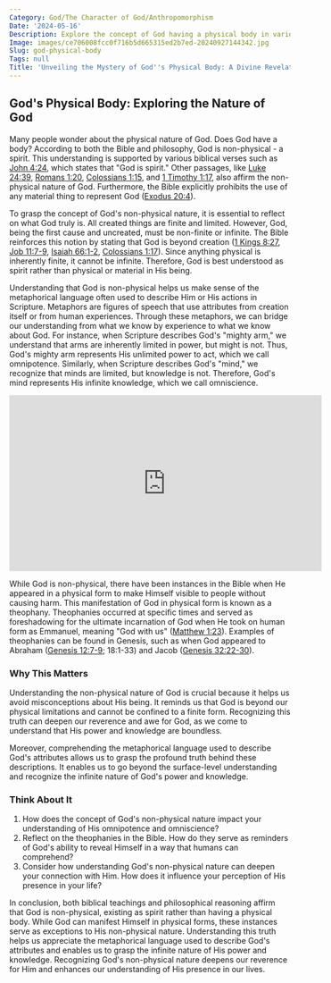 ```yaml
---
Category: God/The Character of God/Anthropomorphism
Date: '2024-05-16'
Description: Explore the concept of God having a physical body in various religious beliefs. Discover the theological implications and interpretations surrounding this intriguing topic.
Image: images/ce706008fcc0f716b5d665315ed2b7ed-20240927144342.jpg
Slug: god-physical-body
Tags: null
Title: 'Unveiling the Mystery of God''s Physical Body: A Divine Revelation for Christian Believers'
---
```


## God's Physical Body: Exploring the Nature of God

Many people wonder about the physical nature of God. Does God have a body? According to both the Bible and philosophy, God is non-physical - a spirit. This understanding is supported by various biblical verses such as [John 4:24](https://www.bibleref.com/John/4/John-4-24.html), which states that "God is spirit." Other passages, like [Luke 24:39](https://www.bibleref.com/Luke/24/Luke-24-39.html), [Romans 1:20](https://www.bibleref.com/Romans/1/Romans-1-20.html), [Colossians 1:15](https://www.bibleref.com/Colossians/1/Colossians-1-15.html), and [1 Timothy 1:17](https://www.bibleref.com/1-Timothy/1/1-Timothy-1-17.html), also affirm the non-physical nature of God. Furthermore, the Bible explicitly prohibits the use of any material thing to represent God ([Exodus 20:4](https://www.bibleref.com/Exodus/20/Exodus-20-4.html)).

To grasp the concept of God's non-physical nature, it is essential to reflect on what God truly is. All created things are finite and limited. However, God, being the first cause and uncreated, must be non-finite or infinite. The Bible reinforces this notion by stating that God is beyond creation ([1 Kings 8:27](https://www.bibleref.com/1-Kings/8/1-Kings-8-27.html), [Job 11:7-9](https://www.bibleref.com/Job/11/Job-11-7.html), [Isaiah 66:1-2](https://www.bibleref.com/Isaiah/66/Isaiah-66-1.html), [Colossians 1:17](https://www.bibleref.com/Colossians/1/Colossians-1-17.html)). Since anything physical is inherently finite, it cannot be infinite. Therefore, God is best understood as spirit rather than physical or material in His being.

Understanding that God is non-physical helps us make sense of the metaphorical language often used to describe Him or His actions in Scripture. Metaphors are figures of speech that use attributes from creation itself or from human experiences. Through these metaphors, we can bridge our understanding from what we know by experience to what we know about God. For instance, when Scripture describes God's "mighty arm," we understand that arms are inherently limited in power, but might is not. Thus, God's mighty arm represents His unlimited power to act, which we call omnipotence. Similarly, when Scripture describes God's "mind," we recognize that minds are limited, but knowledge is not. Therefore, God's mind represents His infinite knowledge, which we call omniscience.


<iframe width="560" height="315" src="https://www.youtube.com/embed/Fakby55GAnM" frameborder="0" allow="autoplay; encrypted-media" allowfullscreen></iframe>


While God is non-physical, there have been instances in the Bible when He appeared in a physical form to make Himself visible to people without causing harm. This manifestation of God in physical form is known as a theophany. Theophanies occurred at specific times and served as foreshadowing for the ultimate incarnation of God when He took on human form as Emmanuel, meaning "God with us" ([Matthew 1:23](https://www.bibleref.com/Matthew/1/Matthew-1-23.html)). Examples of theophanies can be found in Genesis, such as when God appeared to Abraham ([Genesis 12:7-9](https://www.bibleref.com/Genesis/12/Genesis-12-7.html); 18:1-33) and Jacob ([Genesis 32:22-30](https://www.bibleref.com/Genesis/32/Genesis-32-22.html)).

### Why This Matters

Understanding the non-physical nature of God is crucial because it helps us avoid misconceptions about His being. It reminds us that God is beyond our physical limitations and cannot be confined to a finite form. Recognizing this truth can deepen our reverence and awe for God, as we come to understand that His power and knowledge are boundless.

Moreover, comprehending the metaphorical language used to describe God's attributes allows us to grasp the profound truth behind these descriptions. It enables us to go beyond the surface-level understanding and recognize the infinite nature of God's power and knowledge.

### Think About It

1. How does the concept of God's non-physical nature impact your understanding of His omnipotence and omniscience?
2. Reflect on the theophanies in the Bible. How do they serve as reminders of God's ability to reveal Himself in a way that humans can comprehend?
3. Consider how understanding God's non-physical nature can deepen your connection with Him. How does it influence your perception of His presence in your life?

In conclusion, both biblical teachings and philosophical reasoning affirm that God is non-physical, existing as spirit rather than having a physical body. While God can manifest Himself in physical forms, these instances serve as exceptions to His non-physical nature. Understanding this truth helps us appreciate the metaphorical language used to describe God's attributes and enables us to grasp the infinite nature of His power and knowledge. Recognizing God's non-physical nature deepens our reverence for Him and enhances our understanding of His presence in our lives.